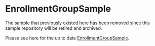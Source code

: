 # EnrollmentGroupSample
The sample that previously existed here has been removed since this sample repository will be retired and archived.

Please see here for the up to date [EnrollmentGroupSample](https://github.com/Azure/azure-iot-sdk-csharp/blob/main/readme.md#samples).